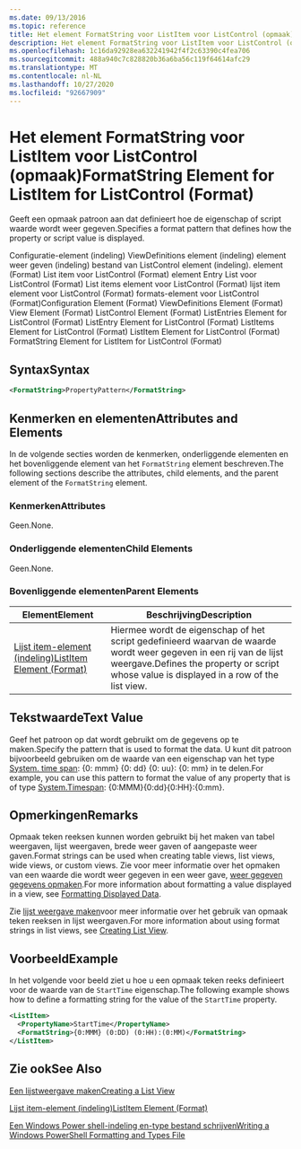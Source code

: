 ```yaml
---
ms.date: 09/13/2016
ms.topic: reference
title: Het element FormatString voor ListItem voor ListControl (opmaak)
description: Het element FormatString voor ListItem voor ListControl (opmaak)
ms.openlocfilehash: 1c16da92928ea632241942f4f2c63390c4fea706
ms.sourcegitcommit: 488a940c7c828820b36a6ba56c119f64614afc29
ms.translationtype: MT
ms.contentlocale: nl-NL
ms.lasthandoff: 10/27/2020
ms.locfileid: "92667909"
---
```

# <a name="formatstring-element-for-listitem-for-listcontrol--format"></a><span data-ttu-id="1d84e-103">Het element FormatString voor ListItem voor ListControl (opmaak)</span><span class="sxs-lookup"><span data-stu-id="1d84e-103">FormatString Element for ListItem for ListControl  (Format)</span></span>

<span data-ttu-id="1d84e-104">Geeft een opmaak patroon aan dat definieert hoe de eigenschap of script waarde wordt weer gegeven.</span><span class="sxs-lookup"><span data-stu-id="1d84e-104">Specifies a format pattern that defines how the property or script value is displayed.</span></span>

<span data-ttu-id="1d84e-105">Configuratie-element (indeling) ViewDefinitions element (indeling) element weer geven (indeling) bestand van ListControl element (indeling). element (Format) List item voor ListControl (Format) element Entry List voor ListControl (Format) List items element voor ListControl (Format) lijst item element voor ListControl (Format) formats-element voor ListControl (Format)</span><span class="sxs-lookup"><span data-stu-id="1d84e-105">Configuration Element (Format) ViewDefinitions Element (Format) View Element (Format) ListControl Element (Format) ListEntries Element for ListControl (Format) ListEntry Element for ListControl (Format) ListItems Element for ListControl (Format) ListItem Element for ListControl (Format) FormatString Element for ListItem for ListControl (Format)</span></span>

## <a name="syntax"></a><span data-ttu-id="1d84e-106">Syntax</span><span class="sxs-lookup"><span data-stu-id="1d84e-106">Syntax</span></span>

```xml
<FormatString>PropertyPattern</FormatString>
```

## <a name="attributes-and-elements"></a><span data-ttu-id="1d84e-107">Kenmerken en elementen</span><span class="sxs-lookup"><span data-stu-id="1d84e-107">Attributes and Elements</span></span>

<span data-ttu-id="1d84e-108">In de volgende secties worden de kenmerken, onderliggende elementen en het bovenliggende element van het `FormatString` element beschreven.</span><span class="sxs-lookup"><span data-stu-id="1d84e-108">The following sections describe the attributes, child elements, and the parent element of the `FormatString` element.</span></span>

### <a name="attributes"></a><span data-ttu-id="1d84e-109">Kenmerken</span><span class="sxs-lookup"><span data-stu-id="1d84e-109">Attributes</span></span>

<span data-ttu-id="1d84e-110">Geen.</span><span class="sxs-lookup"><span data-stu-id="1d84e-110">None.</span></span>

### <a name="child-elements"></a><span data-ttu-id="1d84e-111">Onderliggende elementen</span><span class="sxs-lookup"><span data-stu-id="1d84e-111">Child Elements</span></span>

<span data-ttu-id="1d84e-112">Geen.</span><span class="sxs-lookup"><span data-stu-id="1d84e-112">None.</span></span>

### <a name="parent-elements"></a><span data-ttu-id="1d84e-113">Bovenliggende elementen</span><span class="sxs-lookup"><span data-stu-id="1d84e-113">Parent Elements</span></span>

|<span data-ttu-id="1d84e-114">Element</span><span class="sxs-lookup"><span data-stu-id="1d84e-114">Element</span></span>|<span data-ttu-id="1d84e-115">Beschrijving</span><span class="sxs-lookup"><span data-stu-id="1d84e-115">Description</span></span>|
|-------------|-----------------|
|[<span data-ttu-id="1d84e-116">Lijst item-element (indeling)</span><span class="sxs-lookup"><span data-stu-id="1d84e-116">ListItem Element (Format)</span></span>](./listitem-element-for-listitems-for-listcontrol-format.md)|<span data-ttu-id="1d84e-117">Hiermee wordt de eigenschap of het script gedefinieerd waarvan de waarde wordt weer gegeven in een rij van de lijst weergave.</span><span class="sxs-lookup"><span data-stu-id="1d84e-117">Defines the property or script whose value is displayed in a row of the list view.</span></span>|

## <a name="text-value"></a><span data-ttu-id="1d84e-118">Tekstwaarde</span><span class="sxs-lookup"><span data-stu-id="1d84e-118">Text Value</span></span>

<span data-ttu-id="1d84e-119">Geef het patroon op dat wordt gebruikt om de gegevens op te maken.</span><span class="sxs-lookup"><span data-stu-id="1d84e-119">Specify the pattern that is used to format the data.</span></span> <span data-ttu-id="1d84e-120">U kunt dit patroon bijvoorbeeld gebruiken om de waarde van een eigenschap van het type [System. time span](/dotnet/api/System.TimeSpan): {0: mmm} {0: dd} {0: uu}: {0: mm} in te delen.</span><span class="sxs-lookup"><span data-stu-id="1d84e-120">For example, you can use this pattern to format the value of any property that is of type [System.Timespan](/dotnet/api/System.TimeSpan): {0:MMM}{0:dd}{0:HH}:{0:mm}.</span></span>

## <a name="remarks"></a><span data-ttu-id="1d84e-121">Opmerkingen</span><span class="sxs-lookup"><span data-stu-id="1d84e-121">Remarks</span></span>

<span data-ttu-id="1d84e-122">Opmaak teken reeksen kunnen worden gebruikt bij het maken van tabel weergaven, lijst weergaven, brede weer gaven of aangepaste weer gaven.</span><span class="sxs-lookup"><span data-stu-id="1d84e-122">Format strings can be used when creating table views, list views, wide views, or custom views.</span></span> <span data-ttu-id="1d84e-123">Zie voor meer informatie over het opmaken van een waarde die wordt weer gegeven in een weer gave, [weer gegeven gegevens opmaken](./formatting-displayed-data.md).</span><span class="sxs-lookup"><span data-stu-id="1d84e-123">For more information about formatting a value displayed in a view, see [Formatting Displayed Data](./formatting-displayed-data.md).</span></span>

<span data-ttu-id="1d84e-124">Zie [lijst weergave maken](./creating-a-list-view.md)voor meer informatie over het gebruik van opmaak teken reeksen in lijst weergaven.</span><span class="sxs-lookup"><span data-stu-id="1d84e-124">For more information about using format strings in list views, see [Creating List View](./creating-a-list-view.md).</span></span>

## <a name="example"></a><span data-ttu-id="1d84e-125">Voorbeeld</span><span class="sxs-lookup"><span data-stu-id="1d84e-125">Example</span></span>

<span data-ttu-id="1d84e-126">In het volgende voor beeld ziet u hoe u een opmaak teken reeks definieert voor de waarde van de `StartTime` eigenschap.</span><span class="sxs-lookup"><span data-stu-id="1d84e-126">The following example shows how to define a formatting string for the value of the `StartTime` property.</span></span>

```xml
<ListItem>
  <PropertyName>StartTime</PropertyName>
  <FormatString>{0:MMM} (0:DD) (0:HH):(0:MM)</FormatString>
</ListItem>
```

## <a name="see-also"></a><span data-ttu-id="1d84e-127">Zie ook</span><span class="sxs-lookup"><span data-stu-id="1d84e-127">See Also</span></span>

[<span data-ttu-id="1d84e-128">Een lijstweergave maken</span><span class="sxs-lookup"><span data-stu-id="1d84e-128">Creating a List View</span></span>](./creating-a-list-view.md)

[<span data-ttu-id="1d84e-129">Lijst item-element (indeling)</span><span class="sxs-lookup"><span data-stu-id="1d84e-129">ListItem Element (Format)</span></span>](./listitem-element-for-listitems-for-listcontrol-format.md)

[<span data-ttu-id="1d84e-130">Een Windows Power shell-indeling en-type bestand schrijven</span><span class="sxs-lookup"><span data-stu-id="1d84e-130">Writing a Windows PowerShell Formatting and Types File</span></span>](./writing-a-powershell-formatting-file.md)
